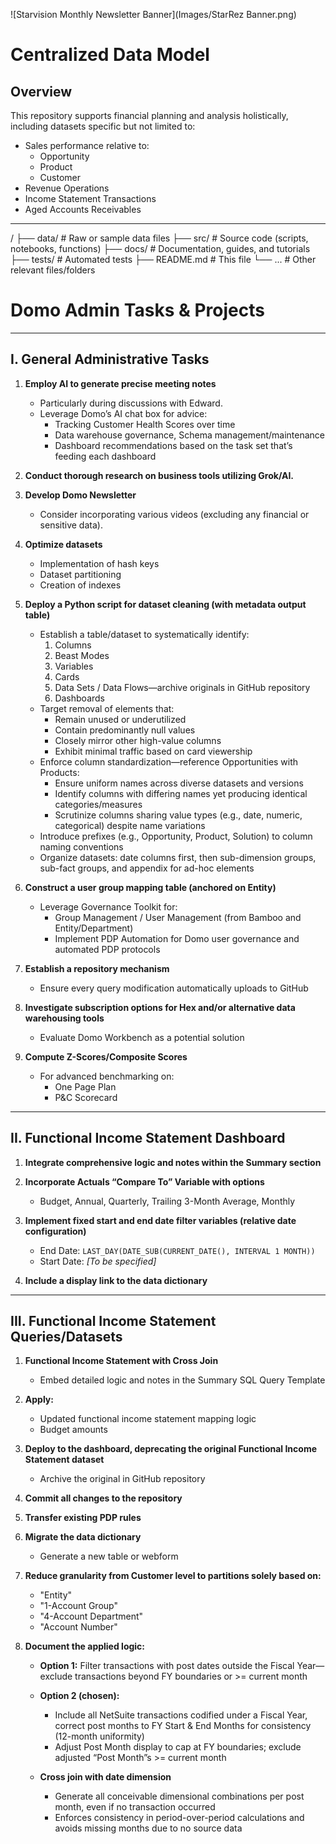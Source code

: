 ![Starvision Monthly Newsletter Banner](Images/StarRez Banner.png)




# Centralized Data Model


## Overview

This repository supports financial planning and analysis holistically, including datasets specific but not limited to: 

- Sales performance relative to:
	- Opportunity
 	- Product
 	- Customer
- Revenue Operations
- Income Statement Transactions
- Aged Accounts Receivables

---

/
├── data/           # Raw or sample data files
├── src/            # Source code (scripts, notebooks, functions)
├── docs/           # Documentation, guides, and tutorials
├── tests/          # Automated tests
├── README.md       # This file
└── ...             # Other relevant files/folders


# Domo Admin Tasks & Projects

---

## I. General Administrative Tasks

1. **Employ AI to generate precise meeting notes**
   
   - Particularly during discussions with Edward.
   - Leverage Domo’s AI chat box for advice:
     - Tracking Customer Health Scores over time
     - Data warehouse governance, Schema management/maintenance
     - Dashboard recommendations based on the task set that’s feeding each dashboard

2. **Conduct thorough research on business tools utilizing Grok/AI.**

3. **Develop Domo Newsletter**
   
   - Consider incorporating various videos (excluding any financial or sensitive data).

4. **Optimize datasets**
   
   - Implementation of hash keys
   - Dataset partitioning
   - Creation of indexes

5. **Deploy a Python script for dataset cleaning (with metadata output table)**
   
   - Establish a table/dataset to systematically identify:
     1. Columns
     2. Beast Modes
     3. Variables
     4. Cards
     5. Data Sets / Data Flows—archive originals in GitHub repository
     6. Dashboards
   - Target removal of elements that:
     - Remain unused or underutilized
     - Contain predominantly null values
     - Closely mirror other high-value columns
     - Exhibit minimal traffic based on card viewership
   - Enforce column standardization—reference Opportunities with Products:
     - Ensure uniform names across diverse datasets and versions
     - Identify columns with differing names yet producing identical categories/measures
     - Scrutinize columns sharing value types (e.g., date, numeric, categorical) despite name variations
   - Introduce prefixes (e.g., Opportunity, Product, Solution) to column naming conventions
   - Organize datasets: date columns first, then sub-dimension groups, sub-fact groups, and appendix for ad-hoc elements

6. **Construct a user group mapping table (anchored on Entity)**
   
   - Leverage Governance Toolkit for:
     - Group Management / User Management (from Bamboo and Entity/Department)
     - Implement PDP Automation for Domo user governance and automated PDP protocols

7. **Establish a repository mechanism**
   
   - Ensure every query modification automatically uploads to GitHub

8. **Investigate subscription options for Hex and/or alternative data warehousing tools**
   
   - Evaluate Domo Workbench as a potential solution

9. **Compute Z-Scores/Composite Scores**
   
   - For advanced benchmarking on:
     - One Page Plan
     - P&C Scorecard

---

## II. Functional Income Statement Dashboard

1. **Integrate comprehensive logic and notes within the Summary section**

2. **Incorporate Actuals “Compare To” Variable with options**
   
   - Budget, Annual, Quarterly, Trailing 3-Month Average, Monthly

3. **Implement fixed start and end date filter variables (relative date configuration)**
   
   - End Date: `LAST_DAY(DATE_SUB(CURRENT_DATE(), INTERVAL 1 MONTH))`
   - Start Date: _[To be specified]_

4. **Include a display link to the data dictionary**

---

## III. Functional Income Statement Queries/Datasets

1. **Functional Income Statement with Cross Join**
   
   - Embed detailed logic and notes in the Summary SQL Query Template

2. **Apply:**
   
   - Updated functional income statement mapping logic
   - Budget amounts

3. **Deploy to the dashboard, deprecating the original Functional Income Statement dataset**
   
   - Archive the original in GitHub repository

4. **Commit all changes to the repository**

5. **Transfer existing PDP rules**

6. **Migrate the data dictionary**
   
   - Generate a new table or webform

7. **Reduce granularity from Customer level to partitions solely based on:**
   
   - "Entity"
   - "1-Account Group"
   - "4-Account Department"
   - "Account Number"

8. **Document the applied logic:**
   
   - **Option 1:** Filter transactions with post dates outside the Fiscal Year—exclude transactions beyond FY boundaries or >= current month
   - **Option 2 (chosen):**  
     - Include all NetSuite transactions codified under a Fiscal Year, correct post months to FY Start & End Months for consistency (12-month uniformity)
     - Adjust Post Month display to cap at FY boundaries; exclude adjusted “Post Month”s >= current month

   - **Cross join with date dimension**
     - Generate all conceivable dimensional combinations per post month, even if no transaction occurred
     - Enforces consistency in period-over-period calculations and avoids missing months due to no source data

